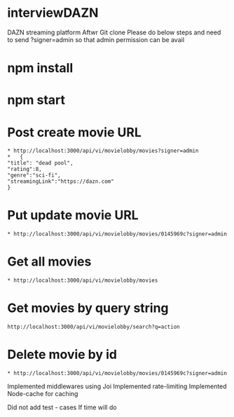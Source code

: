 # interviewDAZN
DAZN streaming platform
Aftwr Git clone Please do below steps and need to send ?signer=admin so that admin permission can be avail
# npm install
# npm start


# Post create movie URL

    * http://localhost:3000/api/vi/movielobby/movies?signer=admin
    *   {
    "title": "dead pool",
    "rating":8,
    "genre":"sci-fi",
    "streamingLink":"https://dazn.com"
    }

# Put update movie URL
    * http://localhost:3000/api/vi/movielobby/movies/0145969c?signer=admin

# Get all movies
    * http://localhost:3000/api/vi/movielobby/movies

# Get movies by query string
    http://localhost:3000/api/vi/movielobby/search?q=action

# Delete movie by id
    * http://localhost:3000/api/vi/movielobby/movies/0145969c?signer=admin



Implemented middlewares using Joi 
Implemented rate-limiting
Implemented Node-cache for caching

Did not add test - cases If time will do 